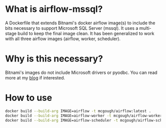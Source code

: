 # What is airflow-mssql?
A Dockerfile that extends Bitnami's docker airflow image(s) to include the bits necessary to support Microsoft SQL Server (mssql). It uses a multi-stage build to keep the final image clean. It has been generalized to work with all three airflow images (airflow, worker, scheduler).

# Why is this necessary? 
Bitnami's images do not include Microsoft drivers or pyodbc. You can read more at my [blog](https://www.shawnmcgough.com/airflow-connect-to-sql-server-mssql) if interested.

# How to use
```bash
docker build --build-arg IMAGE=airflow -t mcgough/airflow:latest .
docker build --build-arg IMAGE=airflow-worker -t mcgough/airflow-worker:latest .
docker build --build-arg IMAGE=airflow-scheduler -t mcgough/airflow-scheduler:latest .
```
